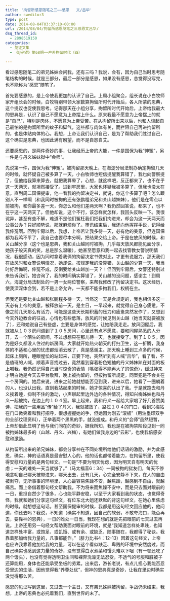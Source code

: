 ```yaml
---
title: '拘留所感恩随笔之三——感恩   文/吕华'
author: sweditor3
type: post
date: 2014-08-04T03:37:10+00:00
url: /2014/08/04/拘留所感恩随笔之三感恩文吕华/
dsq_thread_id:
  - 2898519150
categories:
  - 见证文集
  - 《@守望》第68期——户外拘留时代（四）

---
```

看过感恩随笔二的弟兄姊妹会问我，还有三吗？我说，会有，因为自己当时思考随笔结构的时候，就是三部分，最后一部分是感恩，如果没有感恩，总觉得没写完，也不能称为“感恩”随笔了。

首先要感恩的，是上帝使我更加的认识了自己。上周小组聚会，组长说在小白牧师家开组长会的时候，白牧特别带领大家数算拘留所时代开始后，各人所蒙的恩典，这个提议也促使我思考。记得那天在小组分享，拘留所时代开始后，上帝给我最大的恩典是，认识了自己不愿意为上帝摆上什么。原来我最不愿意为上帝摆上的就是“自己”，特别是肉体，不愿意为上帝受苦。在从拘留所出来以后，也和人谈起自己最怕的是拘留所里的蚊子和脚气，这些都与肉体有关，而拦阻自己再进拘留所的，也是体贴肉体的心。我想，上帝让我们认识自己，是为了帮助我们胜过自己，这个确实是恩典，也因此满有盼望，而不是自怨自艾。

还要感恩的，是两件奇妙的事，让我经历上帝的大能，一件是国保为我“伸冤”，另一件是与丹义姊妹狱中“会师”。

先说第一件，国保为我“伸冤”。被拘留那天晚上，在海淀分局法制办确定拘留几天的时候，就怀疑自己被多算了一天，小白牧师也短信提醒我算错了，我也向警察提了，但他给我算来算去，就把我算晕了，心想，就这样吧，反正都来了，也不在乎这一天两天，就坦然接受了。进到牢房里，大家也怀疑我被多算了，但我也没太在意。直到周二国保提审，他一看我的拘留决定书，就说，你这个多算了吧？怎么跟别人不一样啊（和我同时被拘的还有张鹏程弟兄和关山越姊妹），他们是在零点以前被拘，和你最多差一天，你怎么和他们差两天啊？我仍然回答说，都来了，也不在乎这一天两天了。但他却说，这个不行，该怎样就怎样，我回头反映一下。我很诧异，甚至有些不解，难道不是他们冤枉我们把我们拘进来，却会为这一天两天而公事公办？只好顺势说，那就麻烦你了。审讯结束后，我还向他挥挥手说，记得给我伸冤啊。回到牢房以后，我想，上帝若让我多待一天，必有他的美意，但连国保都为我鸣不平了，我自己也要尽本分啊，把结果交给上帝。于是在放风的时候，和关山越分享（这个也是恩典，我和关山越同时被拘，几乎每天放风都能见面分享，她孩子般天真的笑，总是那么温暖），她甚至愿意和我一起去找管教女警说明情况，我很感动，因为同时拿着我俩的拘留决定书做对比，才更有说服力，那天我们在放风时和女警说明情况，她却说，按规定我的没算错，关山越的少算一天，我当时好后悔啊，伸冤不成，反倒要给关山越加一天？！但回到牢房后，女警还特别过来告诉我们，她咨询了，我的时间确实算错了，关山越的没问题，感谢主！到周六，海淀分局法制处的一男一女两位警察，来帮我修改了拘留决定书。这次经历，使我深深体会到，若不是上帝允许，一天都不能多拘我们，权柄在主。

但我还是要比关山越和张鹏程多待一天，当然这一天是合规定的，我也相信多这一天必有上帝的美意。被释放前一天，是主日，一早起来，就觉得自己身心疲惫，不像之前几天那么有活力，可能是这些天长期积蓄的压力和疲惫突然发作了，又想到今天外边教会的征战，心情也有些低落，放风的时候见到关山越（她当天就要被放了），还和她说自己有些虚，主要是身体的感觉，让她陪我走走。放风回屋后，我就被从１０３房间调到了１０５房间，心里还有点不愿意，要和同屋熟悉的人分开，去一个陌生的房间，不过想想只在那儿待一天，也就接受了。到了１０５，因为是好久都没人住过的新房间，大家就开始热火朝天的打扫卫生，这一折腾，我身体的不适和心里的忧虑都烟消云散了，真是感谢主。那天晚上睡到三点多的时候，起床上厕所，睡眼惺忪的站起来，正要下地，突然听到有人喊“吕华”，看了看，不是值班的人喊，顺着声音找过去，竟然看到穿着粉色短袖的丹义姊妹趴在对面的板上喊我，我仍然记得自己当时惊奇的表情（嘴张得不能再大了的惊奇），缓过神来才明白她是今天去平台敬拜，晚上被拘留的，但按拘留所规定，同案犯是不会关在一个房间的。她后来说，进来之前她就想能否见到我，进来以后，她看了一圈躺着的人，也没认出我，直到我站起来的时候，她才惊喜的认出了我。于是就跑去和丹义挨着睡，抑制不住的激动，小声聊起里边外边的各种情况，得知兴梅姊妹也和丹义一起被拘，在边上的１０４室。早上起来，我和丹义一起给大家唱了好几首赞美诗，把我的一些用品“传”给了丹义，我就被放了，路过１０４的门口，看到兴梅站在门口微笑着和我打招呼，很想握握她的手，但她因为刚去“滚板”（用油墨印双手的全部纹理资料），正举着两个黑黑的手，就没握成。和丹义的“会师”虽然短暂，上帝却借此显明了他与我们同在的奇妙，据我所知，我也是在被拘禁阶段见到一同被拘姊妹最多的（山越、丹义、兴梅），有她们做我身边的“云彩”，也使我倍感安慰和激励。

从拘留所出来的弟兄姊妹，都会分享神在不同处境所给他们话语的激励，并为此感恩，确实，神的话语真是最安慰人心的，他的话也都带着能力，在拘留所里，使我得安慰和力量的是两句经文。一句是“不要为明天忧虑，因为明天自有明天的忧虑；一天的难处一天当就够了。”（马太福音6：34）一同被拘的狱友们，每天不停地念叨自己哪天被带进来，哪天出去，还有几天，心完全安静不下来，在人的自由被剥夺，无所事事的环境里，人心最容易焦躁不安，越焦躁，越感到不自由，就越痛苦。而上帝借着那句经文帮助我，不为将来而焦躁不安中，而是只去面对眼前的一日，重担自然少了很多，心也能平静安稳，以至于大家看到我的状态，也觉得奇怪，我就和她们分享这句经文，有位东北大姐还默默的背这句经文，在她心里焦虑的时候，就想想这句话。甚至国保提审的时候，我都是用这句经文回应他的，他问道，你还去吗？我说，不知道（确实不知道，因自己的软弱，不敢夸海口，能否再去，要靠神的恩典），一日的难处一日当，我现在想的就是先把眼前的七天过去再说。上帝还用另一句经文帮助我面对眼前的环境，就是“我知道怎样处卑贱，也知道怎样处丰富，或饱足、或饥饿、或有余、或缺乏，随事随在，我都得了秘诀。我靠着那加给我力量的，凡事都能作。”（腓力比书4：12-13）因着这句经文，上帝也应许我靠着他加给我的力量，可以在这个看似缺乏、卑贱的环境中安然度过，而自己确实也感到这力量的奇妙，没有觉得白水煮菜和馒头难以下咽（有一顿还吃了两个馒头），也没有觉得透明卫生间和裸奔洗澡无法忍受，不透气的号服和脏被子还算能用，身体也还能承受坐板的劳累。出来后，游长老说，有点儿担心我能否忍受里边的生活，因他觉得我“养尊处优”，但神的恩典真是奇妙，让我在里边时确实没觉得那么苦。

感恩的见证写到这里，又过去一个主日，又有弟兄姊妹被拘留，争战仍未结束，我想，上帝的恩典也必托着我们，直到世界的末了。